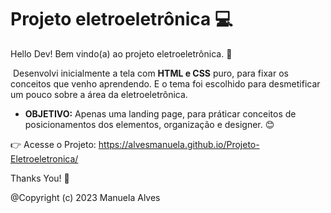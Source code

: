 # Projeto eletroeletrônica :computer:

Hello Dev! Bem vindo(a) ao projeto eletroeletrônica. :facepunch:

​	Desenvolvi inicialmente a tela com **HTML e CSS** puro, para fixar os conceitos que venho aprendendo. 
  E o tema foi escolhido para desmetificar um pouco sobre a área da eletroeletrônica.


-   **OBJETIVO:** 
  Apenas uma landing page, para práticar conceitos de posicionamentos dos elementos, organização e designer.  :blush:

  :point_right: Acesse o Projeto: https://alvesmanuela.github.io/Projeto-Eletroeletronica/




Thanks You! :blue_heart:

@Copyright (c) 2023 Manuela Alves
